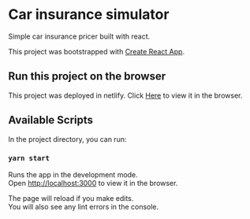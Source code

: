 # Car insurance simulator

Simple car insurance pricer built with react.

This project was bootstrapped with [Create React App](https://github.com/facebook/create-react-app).

## Run this project on the browser
This project was deployed in netlify. Click [Here](https://jribero-cotizador.netlify.app/) to view it in the browser.

## Available Scripts

In the project directory, you can run:

### `yarn start`

Runs the app in the development mode.\
Open [http://localhost:3000](http://localhost:3000) to view it in the browser.

The page will reload if you make edits.\
You will also see any lint errors in the console.


